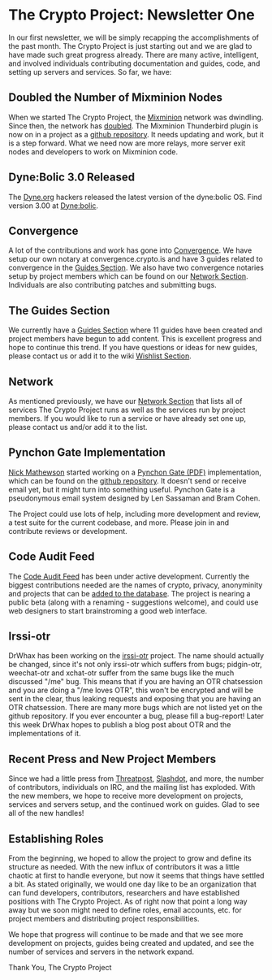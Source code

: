 # The Crypto Project: Newsletter One

In our first newsletter, we will be simply recapping the accomplishments of the past month.  The Crypto Project is just starting out and we are glad to have made such great progress already.  There are many active, intelligent, and involved individuals contributing documentation and guides, code, and setting up servers and services. So far, we have:

## Doubled the Number of Mixminion Nodes

When we started The Crypto Project, the [Mixminion](http://mixminion.net) network was dwindling.  Since then, the network has [doubled](http://www.noreply.org/mixminion-nodes/).  The Mixminion Thunderbird plugin is now on in a project as a [github repository](https://github.com/cryptodotis/mixgui). It needs updating and work, but it is a step forward. What we need now are more relays, more server exit nodes and developers to work on Mixminion code.

## Dyne:Bolic 3.0 Released

The [Dyne.org](http://dyne.org) hackers released the latest version of the dyne:bolic OS.  Find version 3.00 at [Dyne:bolic](http://www.dynebolic.org/).

## Convergence

A lot of the contributions and work has gone into [Convergence](http://convergence.io). We have setup our own notary at convergence.crypto.is and have 3 guides related to convergence in the [Guides Section](https://crypto.is/guides/). We also have two convergence notaries setup by project members which can be found on our [Network Section](https://crypto.is/projects/network/).  Individuals are also contributing patches and submitting bugs.

## The Guides Section

We currently have a [Guides Section](https://crypto.is/guides/) where 11 guides have been created and project members have begun to add content.  This is excellent progress and hope to continue this trend.  If you have questions or ideas for new guides, please contact us or add it to the wiki [Wishlist Section](https://wiki.crypto.is/page/md/interact/wishlist.md).

## Network

As mentioned previously, we have our [Network Section](https://crypto.is/projects/network/) that lists all of services The Crypto Project runs as well as the services run by project members.  If you would like to run a service or have already set one up, please contact us and/or add it to the list.

## Pynchon Gate Implementation

[Nick Mathewson](http://twitter.com/#!/nickm_tor) started working on a [Pynchon Gate (PDF)](http://www.cosic.esat.kuleuven.be/publications/article-620.pdf) implementation, which can be found on the [github repository](https://github.com/nmathewson/pynchon-gate).  It doesn't send or receive email yet, but it might turn into something useful.  Pynchon Gate is a pseudonymous email system designed by Len Sassaman and Bram Cohen.  

The Project could use lots of help, including more development and review, a test suite for the current codebase, and more.  Please join in and contribute reviews or development.

## Code Audit Feed
The [Code Audit Feed](https://crypto.is/projects/audit/) has been under active development.  Currently the biggest contributions needed are the names of crypto, privacy, anonyminity and projects that can be [added to the database](https://github.com/cryptodotis/code-audit-feed/blob/master/setup.py#L96).  The project is nearing a public beta (along with a renaming - suggestions welcome), and could use web designers to start brainstroming a good web interface.

## Irssi-otr
DrWhax has been working on the [irssi-otr](https://github.com/cryptodotis/irssi-otr) project. The name should actually be changed, since it's not only irssi-otr which suffers from bugs; pidgin-otr, weechat-otr and xchat-otr suffer from the same bugs like the much discussed "/me" bug.  This means that if you are having an OTR chatsession and you are doing a "/me loves OTR", this won't be encrypted and will be sent in the clear, thus leaking requests and exposing that you are having an OTR chatsession. There are many more bugs which are not listed yet on the github repository.  If you ever encounter a bug, please fill a bug-report! Later this week DrWhax hopes to publish a blog post about OTR and the implementations of it.

## Recent Press and New Project Members

Since we had a little press from [Threatpost](https://threatpost.com/en_us/blogs/behind-scenes-crypto-project-083011), [Slashdot](http://yro.slashdot.org/story/11/08/31/0424251/The-Crypto-Project-Revives-Cypherpunk-Ethic), and more, the number of contributors, individuals on IRC, and the mailing list has exploded.  With the new members, we hope to receive more development on projects, services and servers setup, and the continued work on guides.  Glad to see all of the new handles!

## Establishing Roles

From the beginning, we hoped to allow the project to grow and define its structure as needed.  With the new influx of contributors it was a little chaotic at first to handle everyone, but now it seems that things have settled a bit.  As stated originally, we would one day like to be an organization that can fund developers, contributors, researchers and have established positions with The Crypto Project.  As of right now that point a long way away but we soon might need to define roles, email accounts, etc. for project members and distributing project responsibilities.

We hope that progress will continue to be made and that we see more development on projects, guides being created and updated, and see the number of services and servers in the network expand.

Thank You,
The Crypto Project


